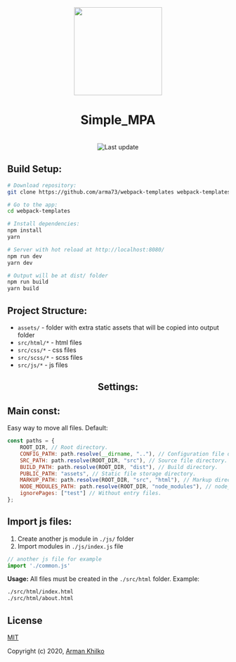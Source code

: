 <div align="center">
  <img width="200" height="200" src="https://webpack.js.org/assets/icon-square-big.svg">
  <h1>Simple_MPA</h1>
</div>

<br />

<div align="center">
  <!-- Contributors welcome -->
    <img src="https://img.shields.io/badge/contributions-welcome-orange.svg?longCache=true&style=flat-square"
      alt="Last update" />
</div>

## Build Setup:

``` bash
# Download repository:
git clone https://github.com/arma73/webpack-templates webpack-templates

# Go to the app:
cd webpack-templates

# Install dependencies:
npm install
yarn

# Server with hot reload at http://localhost:8080/
npm run dev
yarn dev

# Output will be at dist/ folder
npm run build
yarn build
```

## Project Structure:

* `assets/` - folder with extra static assets that will be copied into output folder
* `src/html/*` - html files
* `src/css/*` - css files
* `src/scss/*` - scss files
* `src/js/*` - js files

<div align="center">
  <h2>Settings:</h2>
</div>

## Main const:
Easy way to move all files.
Default:
``` js
const paths = {
    ROOT_DIR, // Root directory.
    CONFIG_PATH: path.resolve(__dirname, ".."), // Configuration file directory.
    SRC_PATH: path.resolve(ROOT_DIR, "src"), // Source file directory.
    BUILD_PATH: path.resolve(ROOT_DIR, "dist"), // Build directory.
    PUBLIC_PATH: "assets", // Static file storage directory.
    MARKUP_PATH: path.resolve(ROOT_DIR, "src", "html"), // Markup directory.
    NODE_MODULES_PATH: path.resolve(ROOT_DIR, "node_modules"), // node_modules directory.
    ignorePages: ["test"] // Without entry files.
}; 
```

## Import js files:
1. Create another js module in `./js/` folder
2. Import modules in `./js/index.js` file
``` js
// another js file for example
import './common.js'
```

**Usage:**
All files must be created in the `./src/html` folder.
Example:
``` bash
./src/html/index.html
./src/html/about.html
```

## License
[MIT](./LICENSE)

Copyright (c) 2020, [Arman Khilko](https://github.com/arma73)
